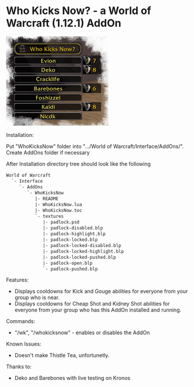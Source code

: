 Who Kicks Now? - a World of Warcraft (1.12.1) AddOn
===================================================

![Picture of Who Kicks Now?](docs/img/preview.png?raw=true "Title")

Installation:

Put "WhoKicksNow" folder into ".../World of Warcraft/Interface/AddOns/".
Create AddOns folder if necessary

After Installation directory tree should look like the following

```
World of Warcraft
  `- Interface
     `- AddOns
        `- WhoKicksNow
           |- README
           |- WhoKicksNow.lua
           |- WhoKicksNow.toc
           `- textures
		      |- padlock.psd
		      |- padlock-disabled.blp
		      |- padlock-highlight.blp
		      |- padlock-locked.blp
		      |- padlock-locked-disabled.blp
		      |- padlock-locked-highlight.blp
		      |- padlock-locked-pushed.blp
		      |- padlock-open.blp
		      `- padlock-pushed.blp
```

Features:
- Displays cooldowns for Kick and Gouge abilities for everyone from your 
  group who is near.
- Displays cooldowns for Cheap Shot and Kidney Shot abilities for everyone
  from your group who has this AddOn installed and running.

Commands:
- "/wk", "/whokicksnow" - enables or disables the AddOn

Known Issues:
- Doesn't make Thistle Tea, unfortunetly.

Thanks to:
- Deko and Barebones with live testing on Kronos